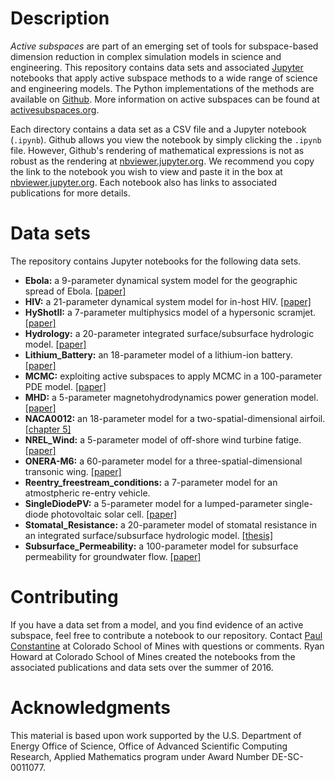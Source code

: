# Description

*Active subspaces* are part of an emerging set of tools for subspace-based dimension reduction in complex simulation models in science and engineering. This repository contains data sets and associated [Jupyter](http://jupyter.org) notebooks that apply active subspace methods to a wide range of science and engineering models. The Python implementations of the methods are available on [Github](http://github.com/paulcon/active_subspaces/). More information on active subspaces can be found at [activesubspaces.org](http://activesubspaces.org).

Each directory contains a data set as a CSV file and a Jupyter notebook (`.ipynb`). Github allows you view the notebook by simply clicking the `.ipynb` file. However, Github's rendering of mathematical expressions is not as robust as the rendering at [nbviewer.jupyter.org](http://nbviewer.jupyter.org/). We recommend you copy the link to the notebook you wish to view and paste it in the box at [nbviewer.jupyter.org](http://nbviewer.jupyter.org/). Each notebook also has links to associated publications for more details.

# Data sets

The repository contains Jupyter notebooks for the following data sets.

* **Ebola:** a 9-parameter dynamical system model for the geographic spread of Ebola. [[paper]](http://arxiv.org/abs/1603.04955)
* **HIV:** a 21-parameter dynamical system model for in-host HIV. [[paper]](http://arxiv.org/abs/1604.04588)
* **HyShotII:** a 7-parameter multiphysics model of a hypersonic scramjet. [[paper]](http://dx.doi.org/10.1016/j.jcp.2015.09.001)
* **Hydrology:** a 20-parameter integrated surface/subsurface hydrologic model. [[paper]](http://dx.doi.org/10.1016/j.cageo.2015.07.001)
* **Lithium_Battery:** an 18-parameter model of a lithium-ion battery. [[paper]](https://arxiv.org/abs/1606.08770)
* **MCMC:** exploiting active subspaces to apply MCMC in a 100-parameter PDE model. [[paper]](http://dx.doi.org/10.1137/15M1042127)
* **MHD:** a 5-parameter magnetohydrodynamics power generation model. [[paper]](https://arxiv.org/abs/1609.01255)
* **NACA0012:** an 18-parameter model for a two-spatial-dimensional airfoil. [[chapter 5]](http://dx.doi.org/10.1137/1.9781611973860)
* **NREL_Wind:** a 5-parameter model of off-shore wind turbine fatige. [[paper]](http://dx.doi.org/10.1002/we.1870)
* **ONERA-M6:** a 60-parameter model for a three-spatial-dimensional transonic wing. [[paper]](http://dx.doi.org/10.2514/6.2014-1171)
* **Reentry_freestream_conditions:** a 7-parameter model for an atmostpheric re-entry vehicle.
* **SingleDiodePV:** a 5-parameter model for a lumped-parameter single-diode photovoltaic solar cell. [[paper]](http://dx.doi.org/10.1002/sam.11281)
* **Stomatal_Resistance:** a 20-parameter model of stomatal resistance in an integrated surface/subsurface hydrologic model. [[thesis]](http://hdl.handle.net/11124/170080)
* **Subsurface_Permeability:** a 100-parameter model for subsurface permeability for groundwater flow. [[paper]](http://dx.doi.org/10.1016/j.advwatres.2016.03.020)

# Contributing

If you have a data set from a model, and you find evidence of an active subspace, feel free to contribute a notebook to our repository. Contact [Paul Constantine](http://inside.mines.edu/~pconstan) at Colorado School of Mines with questions or comments. Ryan Howard at Colorado School of Mines created the notebooks from the associated publications and data sets over the summer of 2016.

# Acknowledgments

This material is based upon work supported by the U.S. Department of Energy Office of Science, Office of Advanced Scientific Computing Research, Applied Mathematics program under Award Number DE-SC-0011077.

